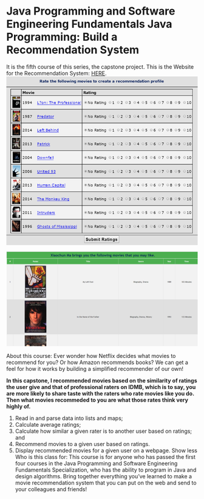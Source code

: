 # Java Programming and Software Engineering Fundamentals Java Programming: Build a Recommendation System
It is the fifth course of this series, the capstone project.
This is the Website for the Recommendation System: <a href="http://www.dukelearntoprogram.com/capstone/recommender.php?id=ywvOEbSJo9aFU1">HERE</a>.
<img src="https://github.com/mxc19912008/readme_pics/raw/master/image/Recommedation 1.png" width="700"> 
<P></P>
<img src="https://github.com/mxc19912008/readme_pics/raw/master/image/Recommendation2.png" width="700">

About this course: Ever wonder how Netflix decides what movies to recommend for you? Or how Amazon recommends books? We can get a feel for how it works by building a simplified recommender of our own!

<b>In this capstone, I recommended movies based on the similarity of ratings the user give and that of professional raters on IDMB, which is to say, you are more likely to share taste with the raters who rate movies like you do. Then what movies recommeded to you are what those rates think very highly of.</b>

1. Read in and parse data into lists and maps;
2. Calculate average ratings;
3. Calculate how similar a given rater is to another user based on ratings; and
4. Recommend movies to a given user based on ratings. 
5. Display recommended movies for a given user on a webpage.
Show less
Who is this class for: This course is for anyone who has passed the first four courses in the Java Programming and Software Engineering Fundamentals Specialization, who has the ability to program in Java and design algorithms. Bring together everything you’ve learned to make a movie recommendation system that you can put on the web and send to your colleagues and friends!

